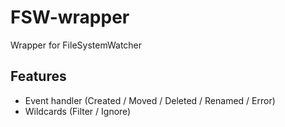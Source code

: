 # FSW-wrapper
Wrapper for FileSystemWatcher

## Features
- Event handler (Created / Moved / Deleted / Renamed / Error)
- Wildcards (Filter / Ignore)
